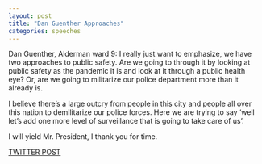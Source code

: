 ```yaml
---
layout: post
title: "Dan Guenther Approaches"
categories: speeches
---
```

Dan Guenther, Alderman ward 9: I really just want to emphasize, we have two approaches to public safety. Are we going to through it by looking at public safety as the pandemic it is and look at it through a public health eye? Or, are we going to militarize our police department more than it already is. 

I believe there’s a large outcry from people in this city and people all over this nation to demilitarize our police forces. Here we are trying to say ‘well let’s add one more level of surveillance that is going to take care of us’.

I will yield Mr. President, I thank you for time. 


[TWITTER POST](https://twitter.com/StlPoliticClips/status/1391186978134269957?s=20)



